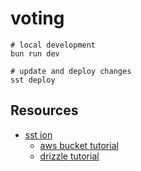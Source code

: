 # voting

```
# local development
bun run dev

# update and deploy changes
sst deploy
```

## Resources

- [sst ion](https://ion.sst.dev/docs/start/aws/remix/)
    - [aws bucket tutorial](https://ion.sst.dev/docs/start/aws/remix/)
    - [drizzle tutorial](https://ion.sst.dev/docs/start/aws/drizzle/)
